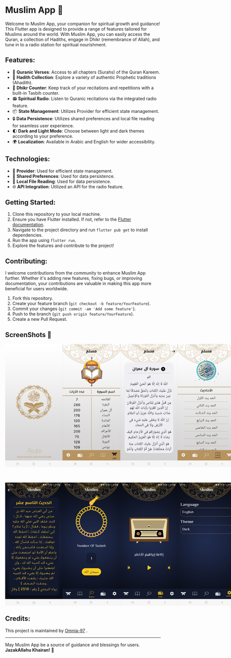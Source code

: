 # Muslim App 🕌

Welcome to Muslim App, your companion for spiritual growth and guidance! This Flutter app is designed to provide a range of features tailored for Muslims around the world. With Muslim App, you can easily access the Quran, a collection of Hadiths, engage in Dhikr (remembrance of Allah), and tune in to a radio station for spiritual nourishment.

## Features:
- 📖 **Quranic Verses**: Access to all chapters (Surahs) of the Quran Kareem.
- 🕌 **Hadith Collection**: Explore a variety of authentic Prophetic traditions (Ahadith).
- 📿 **Dhikr Counter**: Keep track of your recitations and repetitions with a built-in Tasbih counter.
- 📻 **Spiritual Radio**: Listen to Quranic recitations via the integrated radio feature.
- 📦 **State Management**: Utilizes Provider for efficient state management.
- 🔒 **Data Persistence**: Utilizes shared preferences and local file reading for seamless user experience.
- 🌓 **Dark and Light Mode**: Choose between light and dark themes according to your preference.
- 🌍 **Localization**: Available in Arabic and English for wider accessibility.

## Technologies:
- 🔄 **Provider**: Used for efficient state management.
- 💾 **Shared Preferences**: Used for data persistence.
- 📂 **Local File Reading**: Used for data persistence.
- 🌐 **API Integration**: Utilized an API for the radio feature.
  
## Getting Started:
1. Clone this repository to your local machine.
2. Ensure you have Flutter installed. If not, refer to the [Flutter documentation](https://flutter.dev/docs/get-started/install).
3. Navigate to the project directory and run `flutter pub get` to install dependencies.
4. Run the app using `flutter run`.
5. Explore the features and contribute to the project!

## Contributing:
I welcome contributions from the community to enhance Muslim App further. Whether it's adding new features, fixing bugs, or improving documentation, your contributions are valuable in making this app more beneficial for users worldwide.

1. Fork this repository.
2. Create your feature branch (`git checkout -b feature/YourFeature`).
3. Commit your changes (`git commit -am 'Add some feature'`).
4. Push to the branch (`git push origin feature/YourFeature`).
5. Create a new Pull Request.

## ScreenShots 📸 
<div style="display: flex; justify-content: space-between;">
    <img src="https://github.com/Omnia-97/Muslim_app_flutter/blob/master/assets/screen_shots/splash.png" height="400">
    <img src="https://github.com/Omnia-97/Muslim_app_flutter/blob/master/assets/screen_shots/quran_tab.png" height="400">
    <img src="https://github.com/Omnia-97/Muslim_app_flutter/blob/master/assets/screen_shots/quran_details.png" height="400">
    <img src="https://github.com/Omnia-97/Muslim_app_flutter/blob/master/assets/screen_shots/ahadeth_tab.png" height="400">
</div>

<div style="display: flex; justify-content: space-between; margin-top: 50px;">
       <img src="https://github.com/Omnia-97/Muslim_app_flutter/blob/master/assets/screen_shots/ahadeth_details.png" height="400">
       <img src="https://github.com/Omnia-97/Muslim_app_flutter/blob/master/assets/screen_shots/tasbeh_tab.png" height="400">
       <img src="https://github.com/Omnia-97/Muslim_app_flutter/blob/master/assets/screen_shots/radio_tab.png" height="400">
       <img src="https://github.com/Omnia-97/Muslim_app_flutter/blob/master/assets/screen_shots/settings_tab.png" height="400">
</div>

## Credits:
This project is maintained by [Omnia-97](https://github.com/Omnia-97) .

---
May Muslim App be a source of guidance and blessings for users. **JazakAllahu Khairan!** 🌟

